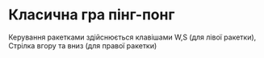 # Класична гра пінг-понг
Керування ракетками здійснюється клавішами W,S (для лівої ракетки), Стрілка вгору та вниз (для правої ракетки)
